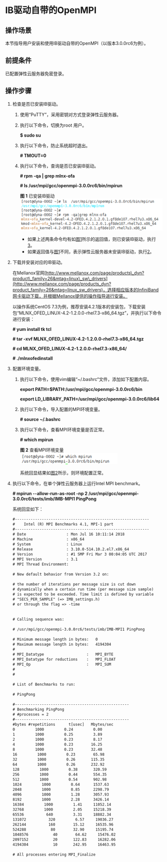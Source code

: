 # IB驱动自带的OpenMPI<a name="ZH-CN_TOPIC_0063425436"></a>

## 操作场景<a name="section5226638417947"></a>

本节指导用户安装和使用IB驱动自带的OpenMPI（以版本3.0.0rc6为例）。

## 前提条件<a name="section22262618171127"></a>

已配置弹性云服务器免密登录。

## 操作步骤<a name="section54197928171645"></a>

1.  检查是否已安装IB驱动。
    1.  使用“PuTTY”，采用密钥对方式登录弹性云服务器。
    2.  执行以下命令，切换为root 用户。

        **$ sudo su**

    3.  执行以下命令，防止系统超时退出。

        **\# TMOUT=0**

    4.  执行以下命令，查询是否已安装IB驱动。

        **\# rpm -qa | grep mlnx-ofa**

        **\# ls  /usr/mpi/gcc/openmpi-**3.0.0rc6**/bin/mpirun**

        **图 1**  已安装IB驱动<a name="zh-cn_topic_0062552876_fig5899822121240"></a>  
        ![](figures/已安装IB驱动.png "已安装IB驱动")

        -   如果上述两条命令均有如[图1](#zh-cn_topic_0062552876_fig5899822121240)所示的返回值，则已安装IB驱动，执行[3](#li8761273191930)。
        -   如果返回值与[图1](#zh-cn_topic_0062552876_fig5899822121240)不同，表示弹性云服务器未安装IB驱动，执行[2](#zh-cn_topic_0062552876_li3820510221542)。


2.  <a name="zh-cn_topic_0062552876_li3820510221542"></a>下载并安装对应的IB驱动。

    在Mellanox官网[http://www.mellanox.com/page/products\_dyn?product\_family=26&mtag=linux\_sw\_drivers](http://www.mellanox.com/page/products_dyn?product_family=26&mtag=linux_sw_drivers)，选择相应版本的InfiniBand网卡驱动下载，并根据Mellanox提供的操作指导进行安装。

    以操作系统CentOS 7.3为例，推荐安装4.2.1版本的安装包，下载安装包“MLNX\_OFED\_LINUX-4.2-1.2.0.0-rhel7.3-x86\_64.tgz”，并执行以下命令进行安装：

    **\# yum install tk tcl**

    **\# tar -xvf MLNX\_OFED\_LINUX-4.2-1.2.0.0-rhel7.3-x86\_64.tgz**

    **\# cd MLNX\_OFED\_LINUX-4.2-1.2.0.0-rhel7.3-x86\_64/**

    **\# ./mlnxofedinstall**

3.  <a name="li8761273191930"></a>配置环境变量。
    1.  执行以下命令，使用vim编辑“\~/.bashrc“文件，添加如下配置内容。

        **export PATH=$PATH:/usr/mpi/gcc/openmpi-3.0.0rc6/bin**

        **export LD\_LIBRARY\_PATH=/usr/mpi/gcc/openmpi-3.0.0rc6/lib64**

    2.  执行以下命令，导入配置的MPI环境变量。

        **\# source \~/.bashrc**

    3.  执行以下命令，查看MPI环境变量是否正常。

        **\# which mpirun**

        **图 2**  查看MPI环境变量<a name="fig14183907112719"></a>  
        ![](figures/查看MPI环境变量.png "查看MPI环境变量")

        系统回显结果如[图2](#fig14183907112719)所示，则环境配置正常。


4.  执行以下命令，在单个弹性云服务器上运行Intel MPI benchmark。

    **\# mpirun --allow-run-as-root -np 2 /usr/mpi/gcc/openmpi-3.0.0rc6/tests/imb/IMB-MPI1 PingPong**

    系统回显如下：

    ```
    #------------------------------------------------------------
    #    Intel (R) MPI Benchmarks 4.1, MPI-1 part
    #------------------------------------------------------------
    # Date                  : Mon Jul 16 10:11:14 2018
    # Machine               : x86_64
    # System                : Linux
    # Release               : 3.10.0-514.10.2.el7.x86_64
    # Version               : #1 SMP Fri Mar 3 00:04:05 UTC 2017
    # MPI Version           : 3.1
    # MPI Thread Environment:
    
    # New default behavior from Version 3.2 on:
    
    # the number of iterations per message size is cut down
    # dynamically when a certain run time (per message size sample)
    # is expected to be exceeded. Time limit is defined by variable
    # "SECS_PER_SAMPLE" (=> IMB_settings.h)
    # or through the flag => -time
    
    
    # Calling sequence was:
    
    # /usr/mpi/gcc/openmpi-3.0.0rc6/tests/imb/IMB-MPI1 PingPong
    
    # Minimum message length in bytes:   0
    # Maximum message length in bytes:   4194304
    #
    # MPI_Datatype                   :   MPI_BYTE
    # MPI_Datatype for reductions    :   MPI_FLOAT
    # MPI_Op                         :   MPI_SUM
    #
    #
    
    # List of Benchmarks to run:
    
    # PingPong
    
    #---------------------------------------------------
    # Benchmarking PingPong
    # #processes = 2
    #---------------------------------------------------
    #bytes #repetitions      t[usec]   Mbytes/sec
    0         1000         0.24         0.00
    1         1000         0.25         3.89
    2         1000         0.23         8.17
    4         1000         0.23        16.25
    8         1000         0.23        32.48
    16         1000         0.23        65.98
    32         1000         0.26       115.35
    64         1000         0.26       232.92
    128         1000         0.38       320.59
    256         1000         0.44       554.35
    512         1000         0.54       902.98
    1024         1000         0.64      1537.63
    2048         1000         0.85      2298.79
    4096         1000         1.28      3057.93
    8192         1000         2.28      3426.14
    16384         1000         1.41     11052.14
    32768         1000         2.05     15218.39
    65536          640         3.31     18882.34
    131072          320         6.57     19036.27
    262144          160        15.12     16535.96
    524288           80        32.90     15195.74
    1048576           40        64.62     15476.02
    2097152           20       122.83     16282.06
    4194304           10       242.95     16463.95
    
    # All processes entering MPI_Finalize
    ```



